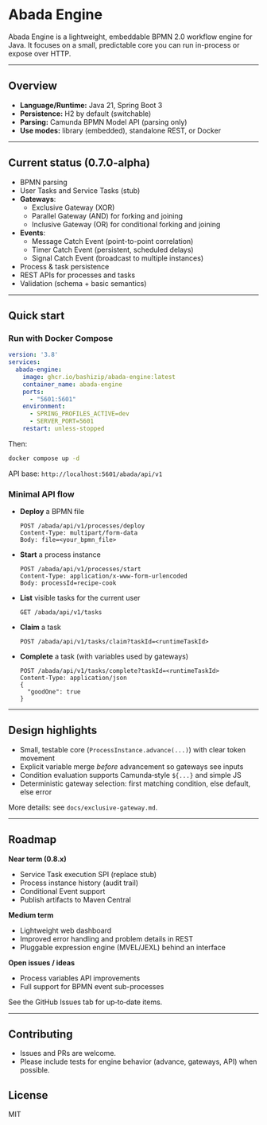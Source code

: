 # Abada Engine

Abada Engine is a lightweight, embeddable BPMN 2.0 workflow engine for Java. It focuses on a small, predictable core you can run in-process or expose over HTTP.

---

## Overview

* **Language/Runtime:** Java 21, Spring Boot 3
* **Persistence:** H2 by default (switchable)
* **Parsing:** Camunda BPMN Model API (parsing only)
* **Use modes:** library (embedded), standalone REST, or Docker

---

## Current status (0.7.0-alpha)

* BPMN parsing
* User Tasks and Service Tasks (stub)
* **Gateways**:
    * Exclusive Gateway (XOR)
    * Parallel Gateway (AND) for forking and joining
    * Inclusive Gateway (OR) for conditional forking and joining
* **Events**:
    * Message Catch Event (point-to-point correlation)
    * Timer Catch Event (persistent, scheduled delays)
    * Signal Catch Event (broadcast to multiple instances)
* Process & task persistence
* REST APIs for processes and tasks
* Validation (schema + basic semantics)

---

## Quick start

### Run with Docker Compose

```yaml
version: '3.8'
services:
  abada-engine:
    image: ghcr.io/bashizip/abada-engine:latest
    container_name: abada-engine
    ports:
      - "5601:5601"
    environment:
      - SPRING_PROFILES_ACTIVE=dev
      - SERVER_PORT=5601
    restart: unless-stopped
```

Then:

```bash
docker compose up -d
```

API base: `http://localhost:5601/abada/api/v1`

### Minimal API flow

* **Deploy** a BPMN file

  ```http
  POST /abada/api/v1/processes/deploy
  Content-Type: multipart/form-data
  Body: file=<your_bpmn_file>
  ```
* **Start** a process instance

  ```http
  POST /abada/api/v1/processes/start
  Content-Type: application/x-www-form-urlencoded
  Body: processId=recipe-cook
  ```
* **List** visible tasks for the current user

  ```http
  GET /abada/api/v1/tasks
  ```
* **Claim** a task

  ```http
  POST /abada/api/v1/tasks/claim?taskId=<runtimeTaskId>
  ```
* **Complete** a task (with variables used by gateways)

  ```http
  POST /abada/api/v1/tasks/complete?taskId=<runtimeTaskId>
  Content-Type: application/json
  {
    "goodOne": true
  }
  ```

---

## Design highlights

* Small, testable core (`ProcessInstance.advance(...)`) with clear token movement
* Explicit variable merge *before* advancement so gateways see inputs
* Condition evaluation supports Camunda‑style `${...}` and simple JS
* Deterministic gateway selection: first matching condition, else default, else error

More details: see `docs/exclusive-gateway.md`.

---

## Roadmap

**Near term (0.8.x)**

* Service Task execution SPI (replace stub)
* Process instance history (audit trail)
* Conditional Event support
* Publish artifacts to Maven Central

**Medium term**

* Lightweight web dashboard
* Improved error handling and problem details in REST
* Pluggable expression engine (MVEL/JEXL) behind an interface

**Open issues / ideas**

* Process variables API improvements
* Full support for BPMN event sub-processes

See the GitHub Issues tab for up‑to‑date items.

---

## Contributing

* Issues and PRs are welcome.
* Please include tests for engine behavior (advance, gateways, API) when possible.

## License

MIT

